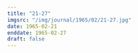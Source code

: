 ```yaml
---
title: "21-27"
imgsrc: "/img/journal/1965/02/21-27.jpg"
date: 1965-02-21
enddate: 1965-02-27
draft: false
---
```


<!-- fix pre-formatted input -->
